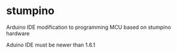 # stumpino
Arduino IDE modification to programming MCU based on stumpino hardware

Aduino IDE must be newer than 1.6.1
